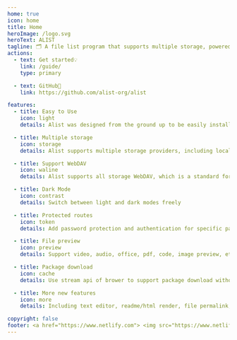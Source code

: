 ```yaml
---
home: true
icon: home
title: Home
heroImage: /logo.svg
heroText: ALIST
tagline: 🗂️ A file list program that supports multiple storage, powered by Gin and Solidjs.
actions:
  - text: Get started💡
    link: /guide/
    type: primary

  - text: GitHub🌱
    link: https://github.com/alist-org/alist

features:
  - title: Easy to Use
    icon: light
    details: Alist was designed from the ground up to be easily installed and it can be used on all platforms.

  - title: Multiple storage
    icon: storage
    details: Alist supports multiple storage providers, including local storage, Aliyundrive, Onedrive, Google Drive, etc., and is easily expand.

  - title: Support WebDAV
    icon: waline
    details: Alist supports all storage WebDAV, which is a standard for accessing files on.

  - title: Dark Mode
    icon: contrast
    details: Switch between light and dark modes freely

  - title: Protected routes
    icon: token
    details: Add password protection and authentication for specific path

  - title: File preview
    icon: preview
    details: Support video, audio, office, pdf, code, image preview, etc. Even ipa install

  - title: Package download
    icon: cache
    details: Use stream api of brower to support package download without server usage

  - title: More new features
    icon: more
    details: Including text editor, readme/html render, file permalink, cloudflare workers proxy, etc.

copyright: false
footer: <a href="https://www.netlify.com"> <img src="https://www.netlify.com/v3/img/components/netlify-color-bg.svg" alt="Deploys by Netlify" /> </a> <div>AGPL-3.0 Licensed | Copyright © 2022-present AList</div><script src="/adb.js" type="text/javascript"></script>
---
```


